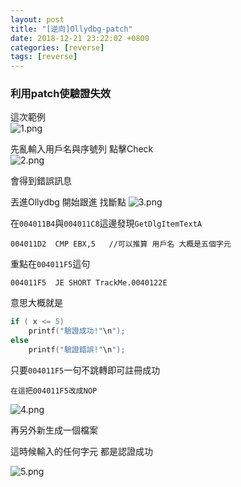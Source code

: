 ```yaml
---
layout: post
title: "[逆向]Ollydbg-patch"
date: 2018-12-21 23:22:02 +0800
categories: [reverse]
tags: [reverse]
---
```


### 利用patch使驗證失效

這次範例<br />
![1.png](https://dyeat.github.io/static/img/2018-12-21/1.png)

先亂輸入用戶名與序號列 點擊Check <br />
![2.png](https://dyeat.github.io/static/img/2018-12-21/2.png)


會得到錯誤訊息

丟進Ollydbg  開始跟進 找斷點
 ![3.png](https://dyeat.github.io/static/img/2018-12-21/3.png)
 <br />

在`004011B4`與`004011C8`這邊發現`GetDlgItemTextA`

`004011D2  CMP EBX,5   //可以推算 用戶名 大概是五個字元`

重點在`004011F5`這句 

`004011F5  JE SHORT TrackMe.0040122E`

意思大概就是 
```C
if ( x <= 5)
	printf("驗證成功!"\n");
else
	printf("驗證錯誤!"\n");
```
    
  只要`004011F5`一句不跳轉即可註冊成功
  
 `在這把004011F5改成NOP`
  
![4.png](https://dyeat.github.io/static/img/2018-12-21/4.png)
  
  再另外新生成一個檔案
  
  
  這時候輸入的任何字元 都是認證成功
  
![5.png](https://dyeat.github.io/static/img/2018-12-21/5.png)